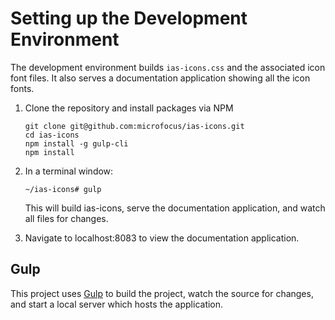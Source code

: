 # Setting up the Development Environment

The development environment builds `ias-icons.css` and the associated icon font files. It also serves
a documentation application showing all the icon fonts.

1. Clone the repository and install packages via NPM

       git clone git@github.com:microfocus/ias-icons.git
       cd ias-icons
       npm install -g gulp-cli
       npm install

2. In a terminal window:

       ~/ias-icons# gulp
       
   This will build ias-icons, serve the documentation application, and watch all files for changes.
   
3. Navigate to localhost:8083 to view the documentation application.

## Gulp

This project uses [Gulp](https://gulpjs.com/) to build the project, watch the source for changes, and start
a local server which hosts the application.
